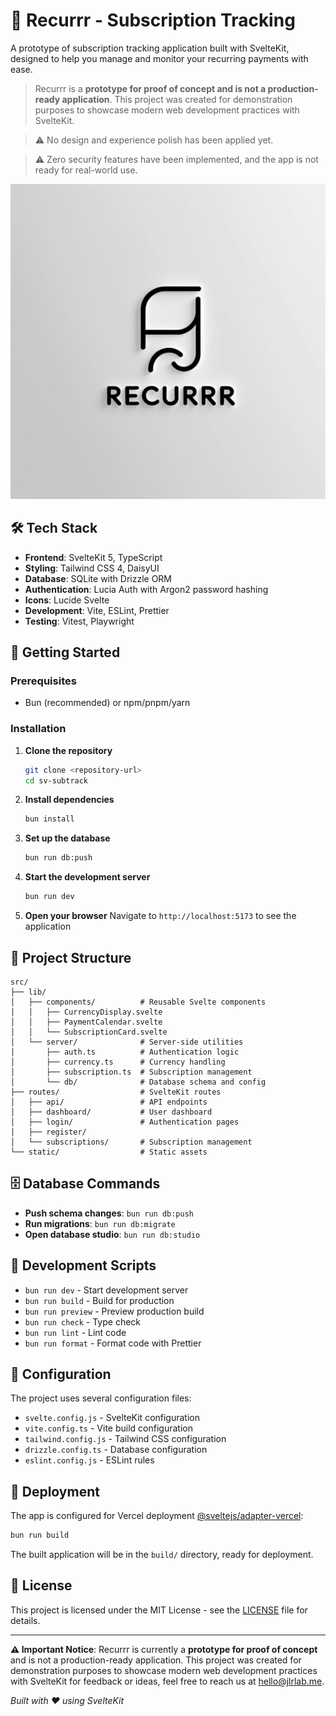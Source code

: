 # 🔄 Recurrr - Subscription Tracking

A prototype of subscription tracking application built with SvelteKit, designed to help you manage and monitor your recurring payments with ease.

> Recurrr is a **prototype for proof of concept and is not a production-ready application**. This project was created for demonstration purposes to showcase modern web development practices with SvelteKit.

>⚠️ No design and experience polish has been applied yet.

>⚠️ Zero security features have been implemented, and the app is not ready for real-world use.

![Recurrr Logo](static/recurrr-logo.jpg)


## 🛠️ Tech Stack

- **Frontend**: SvelteKit 5, TypeScript
- **Styling**: Tailwind CSS 4, DaisyUI
- **Database**: SQLite with Drizzle ORM
- **Authentication**: Lucia Auth with Argon2 password hashing
- **Icons**: Lucide Svelte
- **Development**: Vite, ESLint, Prettier
- **Testing**: Vitest, Playwright

## 🚀 Getting Started

### Prerequisites

- Bun (recommended) or npm/pnpm/yarn

### Installation

1. **Clone the repository**
   ```bash
   git clone <repository-url>
   cd sv-subtrack
   ```

2. **Install dependencies**
   ```bash
   bun install
   ```

3. **Set up the database**
   ```bash
   bun run db:push
   ```

4. **Start the development server**
   ```bash
   bun run dev
   ```

5. **Open your browser**
   Navigate to `http://localhost:5173` to see the application

## 📁 Project Structure

```
src/
├── lib/
│   ├── components/          # Reusable Svelte components
│   │   ├── CurrencyDisplay.svelte
│   │   ├── PaymentCalendar.svelte
│   │   └── SubscriptionCard.svelte
│   └── server/              # Server-side utilities
│       ├── auth.ts          # Authentication logic
│       ├── currency.ts      # Currency handling
│       ├── subscription.ts  # Subscription management
│       └── db/              # Database schema and config
├── routes/                  # SvelteKit routes
│   ├── api/                 # API endpoints
│   ├── dashboard/           # User dashboard
│   ├── login/               # Authentication pages
│   ├── register/
│   └── subscriptions/       # Subscription management
└── static/                  # Static assets
```

## 🗄️ Database Commands

- **Push schema changes**: `bun run db:push`
- **Run migrations**: `bun run db:migrate`
- **Open database studio**: `bun run db:studio`

## 📝 Development Scripts

- `bun run dev` - Start development server
- `bun run build` - Build for production
- `bun run preview` - Preview production build
- `bun run check` - Type check
- `bun run lint` - Lint code
- `bun run format` - Format code with Prettier

## 🔧 Configuration

The project uses several configuration files:

- `svelte.config.js` - SvelteKit configuration
- `vite.config.ts` - Vite build configuration
- `tailwind.config.js` - Tailwind CSS configuration
- `drizzle.config.ts` - Database configuration
- `eslint.config.js` - ESLint rules

## 🚀 Deployment

The app is configured for Vercel deployment [@sveltejs/adapter-vercel](https://svelte.dev/docs/kit/adapter-vercel):

```bash
bun run build
```

The built application will be in the `build/` directory, ready for deployment.

## 📄 License

This project is licensed under the MIT License - see the [LICENSE](LICENSE) file for details.

---


**⚠️ Important Notice**: Recurrr is currently a **prototype for proof of concept** and is not a production-ready application. This project was created for demonstration purposes to showcase modern web development practices with SvelteKit for feedback or ideas, feel free to reach us at [hello@jlrlab.me](mailto:hello@jlrlab.me).


*Built with ❤️ using SvelteKit*